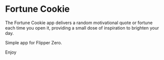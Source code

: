 # Fortune Cookie

The Fortune Cookie app delivers a random motivational quote or fortune each time you open it, 
providing a small dose of inspiration to brighten your day. 

Simple app for Flipper Zero.

Enjoy
